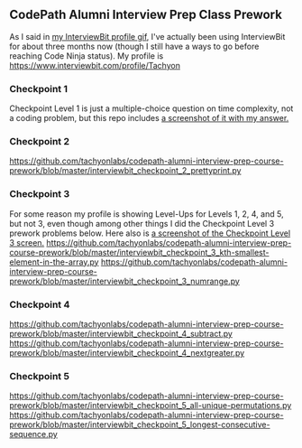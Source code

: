 ## CodePath Alumni Interview Prep Class Prework
As I said in [my InterviewBit profile gif](https://github.com/tachyonlabs/codepath-alumni-interview-prep-course-prework/blob/master/interviewbit-profile.gif), I've actually been using InterviewBit for about three months now (though I still have a ways to go before reaching Code Ninja status). My profile is https://www.interviewbit.com/profile/Tachyon

### Checkpoint 1
Checkpoint Level 1 is just a multiple-choice question on time complexity, not a coding problem, but this repo includes [a screenshot of it with my answer.](https://github.com/tachyonlabs/codepath-alumni-interview-prep-course-prework/blob/master/interviewbit_checkpoint_1.jpg)

### Checkpoint 2
https://github.com/tachyonlabs/codepath-alumni-interview-prep-course-prework/blob/master/interviewbit_checkpoint_2_prettyprint.py

### Checkpoint 3
For some reason my profile is showing Level-Ups for Levels 1, 2, 4, and 5, but not 3, even though among other things I did the Checkpoint Level 3 prework problems below. Here also is [a screenshot of the Checkpoint Level 3 screen.](https://github.com/tachyonlabs/codepath-alumni-interview-prep-course-prework/blob/master/interviewbit_checkpoint_3.jpg)
https://github.com/tachyonlabs/codepath-alumni-interview-prep-course-prework/blob/master/interviewbit_checkpoint_3_kth-smallest-element-in-the-array.py
https://github.com/tachyonlabs/codepath-alumni-interview-prep-course-prework/blob/master/interviewbit_checkpoint_3_numrange.py

### Checkpoint 4
https://github.com/tachyonlabs/codepath-alumni-interview-prep-course-prework/blob/master/interviewbit_checkpoint_4_subtract.py
https://github.com/tachyonlabs/codepath-alumni-interview-prep-course-prework/blob/master/interviewbit_checkpoint_4_nextgreater.py

### Checkpoint 5
https://github.com/tachyonlabs/codepath-alumni-interview-prep-course-prework/blob/master/interviewbit_checkpoint_5_all-unique-permutations.py
https://github.com/tachyonlabs/codepath-alumni-interview-prep-course-prework/blob/master/interviewbit_checkpoint_5_longest-consecutive-sequence.py
